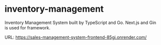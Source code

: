 # inventory-management
Inventory Management System built by TypeScript and Go. Next.js and Gin is used for framework.

URL: https://sales-management-system-frontend-85gi.onrender.com/
